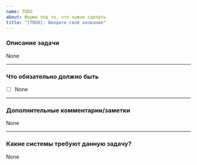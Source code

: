 ```yaml
---
name: TODO
about: Форма под то, что нужно сделать
title: "[TODO]: Введите своё название"
---
```


### Описание задачи
None

----
### Что обязательно должно быть
- [ ] None

----
### Дополнительные комментарии/заметки
None

----
### Какие системы требуют данную задачу?
None